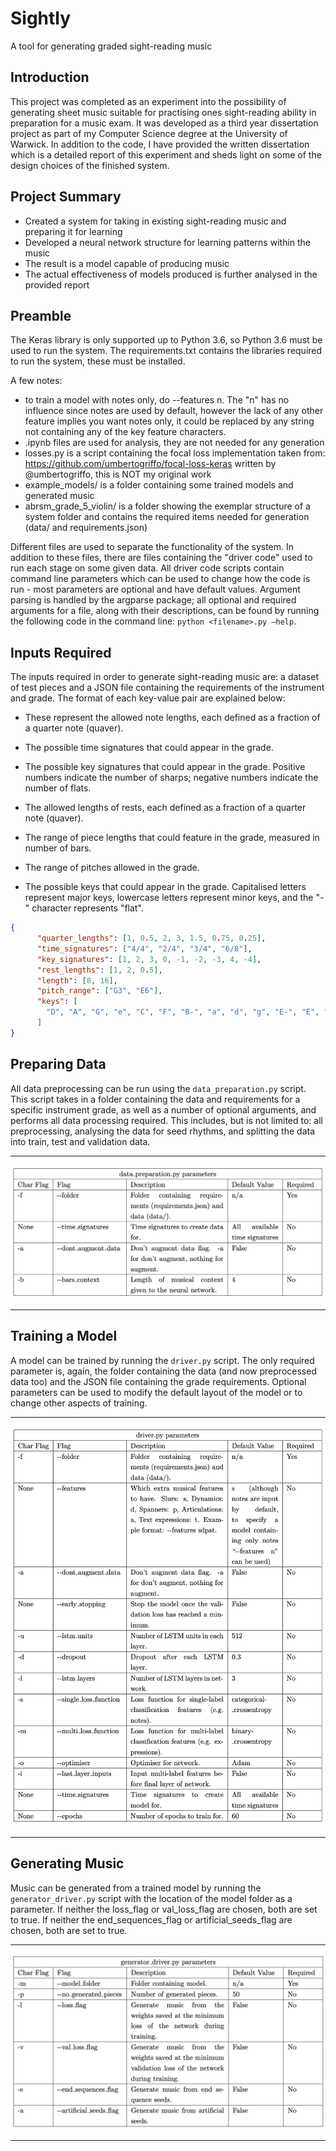 # Sightly 
A tool for generating graded sight-reading music

## Introduction
This project was completed as an experiment into the possibility of generating sheet music suitable for practising ones sight-reading ability in preparation for a music exam. It was developed as a third year dissertation project as part of my Computer Science degree at the University of Warwick. In addition to the code, I have provided the written dissertation which is a detailed report of this experiment and sheds light on some of the design choices of the finished system.

## Project Summary
- Created a system for taking in existing sight-reading music and preparing it for learning
- Developed a neural network structure for learning patterns within the music
- The result is a model capable of producing music
- The actual effectiveness of models produced is further analysed in the provided report

## Preamble
The Keras library is only supported up to Python 3.6, so Python 3.6 must be used to run the system.
The requirements.txt contains the libraries required to run the system, these must be installed.

A few notes:
- to train a model with notes only, do --features n. The "n" has no influence since notes are used by default, however the lack of any other feature implies you want notes only, it could be replaced by any string not containing any of the key feature characters.
- .ipynb files are used for analysis, they are not needed for any generation
- losses.py is a script containing the focal loss implementation taken from: https://github.com/umbertogriffo/focal-loss-keras written by   @umbertogriffo, this is NOT my original work
- example_models/ is a folder containing some trained models and generated music
- abrsm_grade_5_violin/ is a folder showing the exemplar structure of a system folder and contains the required items needed for generation (data/ and requirements.json)
  

Different files are used to separate the functionality of the system.
In addition to these files, there are files containing the \"driver code\" used to run each stage on some
given data. All driver code scripts contain command line parameters
which can be used to change how the code is run - most parameters are
optional and have default values. Argument parsing is handled by the
argparse package; all optional and required
arguments for a file, along with their descriptions, can be found by
running the following code in the command line:
`python <filename>.py –help`.

## Inputs Required

The inputs required in order to generate sight-reading music are: a
dataset of test pieces and a JSON file containing the requirements of
the instrument and grade. The format of each key-value pair are explained
below:

- These represent the allowed note lengths, each defined as a
  fraction of a quarter note (quaver).

- The possible time signatures that could appear in the grade.

- The possible key signatures that could appear in the grade.
  Positive numbers indicate the number of sharps; negative numbers
  indicate the number of flats.

- The allowed lengths of rests, each defined as a fraction of a
  quarter note (quaver).

- The range of piece lengths that could feature in the grade,
  measured in number of bars.

- The range of pitches allowed in the grade.

- The possible keys that could appear in the grade. Capitalised
  letters represent major keys, lowercase letters represent minor
  keys, and the \"-\" character represents \"flat\".

```{.json language="json" startFrom="1"}
{
      "quarter_lengths": [1, 0.5, 2, 3, 1.5, 0.75, 0.25],
      "time_signatures": ["4/4", "2/4", "3/4", "6/8"],
      "key_signatures": [1, 2, 3, 0, -1, -2, -3, 4, -4],
      "rest_lengths": [1, 2, 0.5],
      "length": [8, 16],
      "pitch_range": ["G3", "E6"],
      "keys": [
        "D", "A", "G", "e", "C", "F", "B-", "a", "d", "g", "E-", "E", "A-", "b", "c"
      ]
}
```

## Preparing Data

All data preprocessing can be run using the
`data_preparation.py` script.
This script takes in a folder containing the data and requirements for a
specific instrument grade, as well as a number of optional arguments,
and performs all data processing required. This includes, but is not
limited to: all preprocessing, analysing the data for seed rhythms, and
splitting the data into train, test and validation data.

---

![](resources/data_prep.png)

---

## Training a Model

A model can be trained by running the `driver.py` script. The only
required parameter is, again, the folder containing the data (and now
preprocessed data too) and the JSON file containing the grade
requirements. Optional parameters can be used to modify the default
layout of the model or to change other aspects of training.

---

![](resources/driver.png)

---

## Generating Music

Music can be generated from a trained model by running the
`generator_driver.py` script
with the location of the model folder as a parameter. If
neither the loss_flag or val_loss_flag are chosen, both are set to
true. If neither the end_sequences_flag or artificial_seeds_flag are
chosen, both are set to true.

---

![](resources/generator_driver.png)

---
